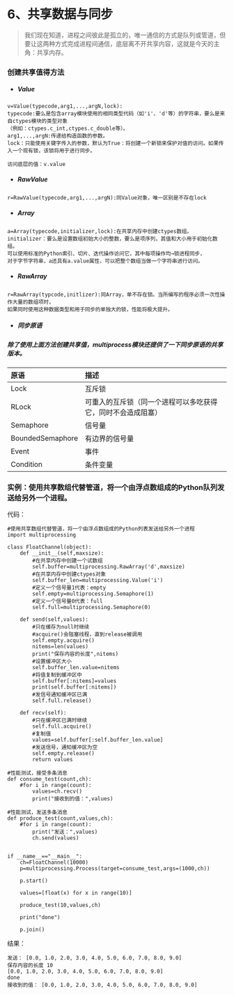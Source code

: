 # 6、共享数据与同步

> 我们现在知道，进程之间彼此是孤立的，唯一通信的方式是队列或管道，但要让这两种方式完成进程间通信，底层离不开共享内容，这就是今天的主角：共享内存。

### 创建共享值得方法

* ##### Value

```
v=Value(typecode,arg1,...,argN,lock):
typecode:要么是包含array模块使用的相同类型代码（如'i'、'd'等）的字符串，要么是来自ctypes模块的类型对象
（例如：ctypes.c_int,ctypes.c_double等）。
arg1,...,argN:传递给构造函数的参数。
lock：只能使用关键字传入的参数，默认为True：将创建一个新锁来保护对值的访问。如果传入一个现有锁，该锁将用于进行同步。

访问底层的值：v.value
```

* ##### RawValue

```
r=RawValue(typecode,arg1,...,argN):同Value对象，唯一区别是不存在lock
```

* ##### Array

```
a=Array(typecode,initializer,lock):在共享内存中创建ctypes数组。
initializer：要么是设置数组初始大小的整数，要么是项序列，其值和大小用于初始化数组。
可以使用标准的Python索引、切片、迭代操作访问它，其中每项操作均→锁进程同步，
对于字节字符串，a还具有a.value属性，可以把整个数组当做一个字符串进行访问。
```

* ##### RawArray

```
r=RawArray(typcode,initlizer):同Array，单不存在锁。当所编写的程序必须一次性操作大量的数组项时，
如果同时使用这种数据类型和用于同步的单独大的锁，性能将极大提升。
```

* ##### 同步原语

##### 除了使用上面方法创建共享值，multiprocess模块还提供了一下同步原语的共享版本。

| 原语 | 描述 |
| :--- | :--- |
| Lock | 互斥锁 |
| RLock | 可重入的互斥锁（同一个进程可以多吃获得它，同时不会造成阻塞） |
| Semaphore | 信号量 |
| BoundedSemaphore | 有边界的信号量 |
| Event | 事件 |
| Condition | 条件变量 |

### 实例：使用共享数组代替管道，将一个由浮点数组成的Python队列发送给另外一个进程。

代码：

```
#使用共享数组代替管道，将一个由浮点数组成的Python列表发送给另外一个进程
import multiprocessing

class FloatChannel(object):
    def __init__(self,maxsize):
        #在共享内存中创建一个试数组
        self.buffer=multiprocessing.RawArray('d',maxsize)
        #在共享内存中创建ctypes对象
        self.buffer_len=multiprocessing.Value('i')
        #定义一个信号量1代表：empty
        self.empty=multiprocessing.Semaphore(1)
        #定义一个信号量0代表：full
        self.full=multiprocessing.Semaphore(0)

    def send(self,values):
        #只在缓存为null时继续
        #acquire()会阻塞线程，直到release被调用
        self.empty.acquire()
        nitems=len(values)
        print("保存内容的长度",nitems)
        #设置缓冲区大小
        self.buffer_len.value=nitems
        #将值复制到缓冲区中
        self.buffer[:nitems]=values
        print(self.buffer[:nitems])
        #发信号通知缓冲区已满
        self.full.release()

    def recv(self):
        #只在缓冲区已满时继续
        self.full.acquire()
        #复制值
        values=self.buffer[:self.buffer_len.value]
        #发送信号，通知缓冲区为空
        self.empty.release()
        return values

#性能测试，接受多条消息
def consume_test(count,ch):
    #for i in range(count):
        values=ch.recv()
        print("接收到的值：",values)

#性能测试，发送多条消息
def produce_test(count,values,ch):
    #for i in range(count):
        print("发送：",values)
        ch.send(values)


if __name__=="__main__":
    ch=FloatChannel(10000)
    p=multiprocessing.Process(target=consume_test,args=(1000,ch))

    p.start()

    values=[float(x) for x in range(10)]

    produce_test(10,values,ch)

    print("done")

    p.join()
```

结果：

```
发送： [0.0, 1.0, 2.0, 3.0, 4.0, 5.0, 6.0, 7.0, 8.0, 9.0]
保存内容的长度 10
[0.0, 1.0, 2.0, 3.0, 4.0, 5.0, 6.0, 7.0, 8.0, 9.0]
done
接收到的值： [0.0, 1.0, 2.0, 3.0, 4.0, 5.0, 6.0, 7.0, 8.0, 9.0]
```



